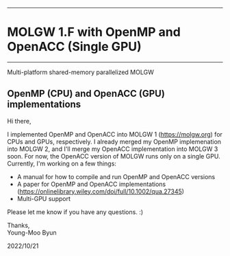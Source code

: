 ------------------------------------------------
# MOLGW 1.F with OpenMP and OpenACC (Single GPU)
------------------------------------------------

Multi-platform shared-memory parallelized MOLGW

## OpenMP (CPU) and OpenACC (GPU) implementations

Hi there,

I implemented OpenMP and OpenACC into MOLGW 1 (https://molgw.org) for CPUs and GPUs, respectively.
I already merged my OpenMP implemenation into MOLGW 2, and I'll merge my OpenACC implementation into MOLGW 3 soon.
For now, the OpenACC version of MOLGW runs only on a single GPU.
Currently, I'm working on a few things:

- A manual for how to compile and run OpenMP and OpenACC versions
- A paper for OpenMP and OpenACC implementations (https://onlinelibrary.wiley.com/doi/full/10.1002/qua.27345)
- Multi-GPU support

Please let me know if you have any questions. :)

Thanks,\
Young-Moo Byun

2022/10/21
